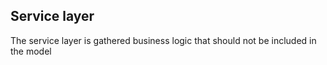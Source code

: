 ## Service layer  
The service layer is gathered business logic that should not be included in the model